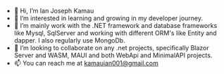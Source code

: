 - 👋 Hi, I’m Ian Joseph Kamau
- 👀 I’m interested in learning and growing in my developer journey.
- 🌱 I’m mainly work with the .NET framework and database frameworks like Mysql, SqlServer and working with different ORM's like Entity and dapper. I also regularly use MongoDb.
- 💞️ I’m looking to collaborate on any .net projects, specifically Blazor Server and WASM, MAUI and both WebApi and MinimalAPI projects.
- 📫 You can reach me at kamauian001@gmail.com

<!---
Astronome1/Astronome1 is a ✨ special ✨ repository because its `README.md` (this file) appears on your GitHub profile.
You can click the Preview link to take a look at your changes.
--->
